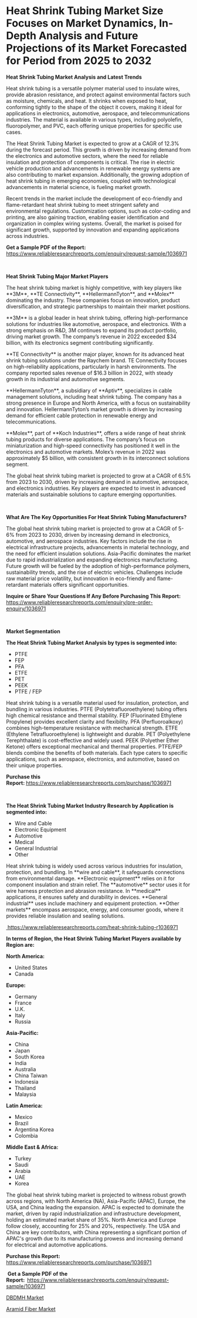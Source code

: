 <p><h1>Heat Shrink Tubing Market Size Focuses on Market Dynamics, In-Depth Analysis and Future Projections of its Market Forecasted for Period from 2025 to 2032</h1></p><p><strong>Heat Shrink Tubing Market Analysis and Latest Trends</strong></p>
<p><p>Heat shrink tubing is a versatile polymer material used to insulate wires, provide abrasion resistance, and protect against environmental factors such as moisture, chemicals, and heat. It shrinks when exposed to heat, conforming tightly to the shape of the object it covers, making it ideal for applications in electronics, automotive, aerospace, and telecommunications industries. The material is available in various types, including polyolefin, fluoropolymer, and PVC, each offering unique properties for specific use cases.</p><p>The Heat Shrink Tubing Market is expected to grow at a CAGR of 12.3% during the forecast period. This growth is driven by increasing demand from the electronics and automotive sectors, where the need for reliable insulation and protection of components is critical. The rise in electric vehicle production and advancements in renewable energy systems are also contributing to market expansion. Additionally, the growing adoption of heat shrink tubing in emerging economies, coupled with technological advancements in material science, is fueling market growth.</p><p>Recent trends in the market include the development of eco-friendly and flame-retardant heat shrink tubing to meet stringent safety and environmental regulations. Customization options, such as color-coding and printing, are also gaining traction, enabling easier identification and organization in complex wiring systems. Overall, the market is poised for significant growth, supported by innovation and expanding applications across industries.</p></p>
<p><strong>Get a Sample PDF of the Report:&nbsp;</strong> <a href="https://www.reliableresearchreports.com/enquiry/request-sample/1036971?utm_campaign=8&utm_medium=2&utm_source=Github&utm_content=ia&utm_term=26012025&utm_id=heat-shrink-tubing">https://www.reliableresearchreports.com/enquiry/request-sample/1036971</a></p>
<p>&nbsp;</p>
<p><strong>Heat Shrink Tubing Major Market Players</strong></p>
<p><p>The heat shrink tubing market is highly competitive, with key players like **3M**, **TE Connectivity**, **HellermannTyton**, and **Molex** dominating the industry. These companies focus on innovation, product diversification, and strategic partnerships to maintain their market positions.</p><p>**3M** is a global leader in heat shrink tubing, offering high-performance solutions for industries like automotive, aerospace, and electronics. With a strong emphasis on R&D, 3M continues to expand its product portfolio, driving market growth. The company’s revenue in 2022 exceeded $34 billion, with its electronics segment contributing significantly.</p><p>**TE Connectivity** is another major player, known for its advanced heat shrink tubing solutions under the Raychem brand. TE Connectivity focuses on high-reliability applications, particularly in harsh environments. The company reported sales revenue of $16.3 billion in 2022, with steady growth in its industrial and automotive segments.</p><p>**HellermannTyton**, a subsidiary of **Aptiv**, specializes in cable management solutions, including heat shrink tubing. The company has a strong presence in Europe and North America, with a focus on sustainability and innovation. HellermannTyton’s market growth is driven by increasing demand for efficient cable protection in renewable energy and telecommunications.</p><p>**Molex**, part of **Koch Industries**, offers a wide range of heat shrink tubing products for diverse applications. The company’s focus on miniaturization and high-speed connectivity has positioned it well in the electronics and automotive markets. Molex’s revenue in 2022 was approximately $5 billion, with consistent growth in its interconnect solutions segment.</p><p>The global heat shrink tubing market is projected to grow at a CAGR of 6.5% from 2023 to 2030, driven by increasing demand in automotive, aerospace, and electronics industries. Key players are expected to invest in advanced materials and sustainable solutions to capture emerging opportunities.</p></p>
<p>&nbsp;</p>
<p><strong>What Are The Key Opportunities For Heat Shrink Tubing Manufacturers?</strong></p>
<p><p>The global heat shrink tubing market is projected to grow at a CAGR of 5-6% from 2023 to 2030, driven by increasing demand in electronics, automotive, and aerospace industries. Key factors include the rise in electrical infrastructure projects, advancements in material technology, and the need for efficient insulation solutions. Asia-Pacific dominates the market due to rapid industrialization and expanding electronics manufacturing. Future growth will be fueled by the adoption of high-performance polymers, sustainability trends, and the rise of electric vehicles. Challenges include raw material price volatility, but innovation in eco-friendly and flame-retardant materials offers significant opportunities.</p></p>
<p><strong>Inquire or Share Your Questions If Any Before Purchasing This Report:</strong> <a href="https://www.reliableresearchreports.com/enquiry/pre-order-enquiry/1036971?utm_campaign=8&utm_medium=2&utm_source=Github&utm_content=ia&utm_term=26012025&utm_id=heat-shrink-tubing">https://www.reliableresearchreports.com/enquiry/pre-order-enquiry/1036971</a></p>
<p>&nbsp;</p>
<p><strong>Market Segmentation</strong></p>
<p><strong>The Heat Shrink Tubing Market Analysis by types is segmented into:</strong></p>
<p><ul><li>PTFE</li><li>FEP</li><li>PFA</li><li>ETFE</li><li>PET</li><li>PEEK</li><li>PTFE / FEP</li></ul></p>
<p><p>Heat shrink tubing is a versatile material used for insulation, protection, and bundling in various industries. PTFE (Polytetrafluoroethylene) tubing offers high chemical resistance and thermal stability. FEP (Fluorinated Ethylene Propylene) provides excellent clarity and flexibility. PFA (Perfluoroalkoxy) combines high-temperature resistance with mechanical strength. ETFE (Ethylene Tetrafluoroethylene) is lightweight and durable. PET (Polyethylene Terephthalate) is cost-effective and widely used. PEEK (Polyether Ether Ketone) offers exceptional mechanical and thermal properties. PTFE/FEP blends combine the benefits of both materials. Each type caters to specific applications, such as aerospace, electronics, and automotive, based on their unique properties.</p></p>
<p><strong>Purchase this Report:&nbsp;</strong><a href="https://www.reliableresearchreports.com/purchase/1036971?utm_campaign=8&utm_medium=2&utm_source=Github&utm_content=ia&utm_term=26012025&utm_id=heat-shrink-tubing">https://www.reliableresearchreports.com/purchase/1036971</a></p>
<p>&nbsp;</p>
<p><strong>The Heat Shrink Tubing Market Industry Research by Application is segmented into:</strong></p>
<p><ul><li>Wire and Cable</li><li>Electronic Equipment</li><li>Automotive</li><li>Medical</li><li>General Industrial</li><li>Other</li></ul></p>
<p><p>Heat shrink tubing is widely used across various industries for insulation, protection, and bundling. In **wire and cable**, it safeguards connections from environmental damage. **Electronic equipment** relies on it for component insulation and strain relief. The **automotive** sector uses it for wire harness protection and abrasion resistance. In **medical** applications, it ensures safety and durability in devices. **General industrial** uses include machinery and equipment protection. **Other markets** encompass aerospace, energy, and consumer goods, where it provides reliable insulation and sealing solutions.</p></p>
<p><a href="https://www.reliableresearchreports.com/heat-shrink-tubing-r1036971?utm_campaign=8&utm_medium=2&utm_source=Github&utm_content=ia&utm_term=26012025&utm_id=heat-shrink-tubing">&nbsp;https://www.reliableresearchreports.com/heat-shrink-tubing-r1036971</a></p>
<p><strong>In terms of Region, the Heat Shrink Tubing Market Players available by Region are:</strong></p>
<p>
    <p> <strong> North America: </strong>
        <ul>
            <li>United States</li>
            <li>Canada</li>
        </ul>
        </p> 
    <p> <strong> Europe: </strong>
        <ul>
            <li>Germany</li>
            <li>France</li>
            <li>U.K.</li>
            <li>Italy</li>
            <li>Russia</li>
        </ul>
        </p> 
    <p> <strong> Asia-Pacific: </strong>
        <ul>
            <li>China</li>
            <li>Japan</li>
            <li>South Korea</li>
            <li>India</li>
            <li>Australia</li>
            <li>China Taiwan</li>
            <li>Indonesia</li>
            <li>Thailand</li>
            <li>Malaysia</li>
        </ul>
        </p> 
    <p> <strong> Latin America: </strong>
        <ul>
            <li>Mexico</li>
            <li>Brazil</li>
            <li>Argentina Korea</li>
            <li>Colombia</li>
        </ul>
        </p> 
    <p> <strong> Middle East & Africa: </strong>
        <ul>
            <li>Turkey</li>
            <li>Saudi</li>
            <li>Arabia</li>
            <li>UAE</li>
            <li>Korea</li>
        </ul>
    </p>
    </p>
<p><p>The global heat shrink tubing market is projected to witness robust growth across regions, with North America (NA), Asia-Pacific (APAC), Europe, the USA, and China leading the expansion. APAC is expected to dominate the market, driven by rapid industrialization and infrastructure development, holding an estimated market share of 35%. North America and Europe follow closely, accounting for 25% and 20%, respectively. The USA and China are key contributors, with China representing a significant portion of APAC's growth due to its manufacturing prowess and increasing demand for electrical and automotive applications.</p></p>
<p><strong>Purchase this Report: </strong><a href="https://www.reliableresearchreports.com/purchase/1036971?utm_campaign=8&utm_medium=2&utm_source=Github&utm_content=ia&utm_term=26012025&utm_id=heat-shrink-tubing">https://www.reliableresearchreports.com/purchase/1036971</a></p>
<p>&nbsp;<strong>Get a Sample PDF of the Report:&nbsp;&nbsp;</strong><a href="https://www.reliableresearchreports.com/enquiry/request-sample/1036971?utm_campaign=8&utm_medium=2&utm_source=Github&utm_content=ia&utm_term=26012025&utm_id=heat-shrink-tubing">https://www.reliableresearchreports.com/enquiry/request-sample/1036971</a></p>
<p><strong></strong></p>
<p><p><a href="https://github.com/chaturberville8181/Market-Research-Report-List-1/blob/main/dbdmh-market.md?utm_campaign=8&utm_medium=2&utm_source=Github&utm_content=ia&utm_term=26012025&utm_id=heat-shrink-tubing">DBDMH Market</a></p><p><a href="https://github.com/carendesrochers299/Market-Research-Report-List-1/blob/main/aramid-fiber-market.md?utm_campaign=8&utm_medium=2&utm_source=Github&utm_content=ia&utm_term=26012025&utm_id=heat-shrink-tubing">Aramid Fiber Market</a></p></p>